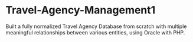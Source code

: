 # Travel-Agency-Management1
Built a fully normalized Travel Agency Database from scratch with multiple meaningful relationships between various entities, using Oracle with PHP.

